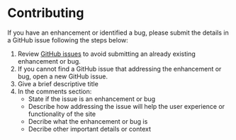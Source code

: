 # Contributing

If you have an enhancement or identified a bug, please submit the details in a GitHub issue following the steps below:

1. Review [GitHub issues](https://github.com/mibar00/folio/issues) to avoid submitting an already existing enhancement or bug.
2. If you cannot find a GitHub issue that addressing the enhancement or bug, open a new GitHub issue. 
3. Give a brief descriptive title
4. In the comments section:
    * State if the issue is an enhancement or bug 
    * Describe how addressing the issue will help the user experience or functionality of the site 
    * Decribe what the enhancement or bug is
    * Decribe other important details or context